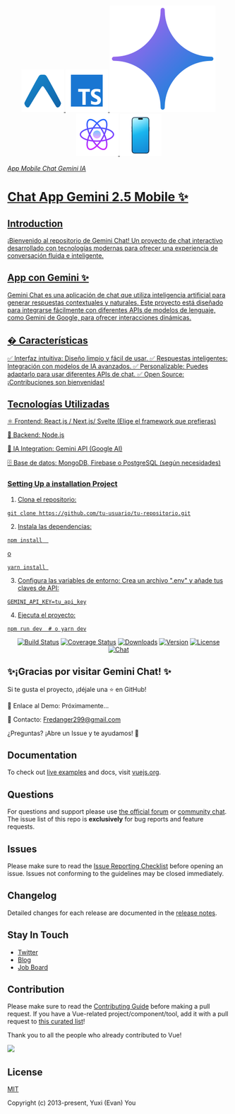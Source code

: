 <p align="center">
  <div align="center">
    

  <a href="#">
    <img src="./assets/icons8-expo-blue-96.png">
  </a>

  <a href="#">
      <img src="./assets/icons8-typescript-96.png">
  </a>
  
  <img src="./assets/icons8-gemini-ai-240.png" alt="gemini.js"/>
  
  <a href="#">
    <img src="./assets/icons8-react-native-96.png">
  </a>
    
  <a href="#">
    <img src="./assets/icons8-smartphone-94.png"
  </a>

  </div>
  
  <br>
  <em>App Mobile Chat Gemini IA</em>
  <br>
</p>

# Chat App Gemini 2.5 Mobile ✨

## Introduction

¡Bienvenido al repositorio de Gemini Chat! Un proyecto de chat interactivo desarrollado con tecnologías modernas para ofrecer una experiencia de conversación fluida e inteligente.

## App con Gemini ✨

Gemini Chat es una aplicación de chat que utiliza inteligencia artificial para generar respuestas contextuales y naturales. Este proyecto está diseñado para integrarse fácilmente con diferentes APIs de modelos de lenguaje, como Gemini de Google, para ofrecer interacciones dinámicas.

## � Características

✅ Interfaz intuitiva: Diseño limpio y fácil de usar.
✅ Respuestas inteligentes: Integración con modelos de IA avanzados.
✅ Personalizable: Puedes adaptarlo para usar diferentes APIs de chat.
✅ Open Source: ¡Contribuciones son bienvenidas!

## Tecnologías Utilizadas


⚛️ Frontend: React.js / Next.js/ Svelte (Elige el framework que prefieras)

🍃 Backend: Node.js 

🧠 IA Integration: Gemini API (Google AI) 

🗄️ Base de datos: MongoDB, Firebase o PostgreSQL (según necesidades)



### Setting Up a installation Project

1. Clona el repositorio:
```
git clone https://github.com/tu-usuario/tu-repositorio.git
```

2. Instala las dependencias:
```
npm install  
```
o
```
yarn install 
```

3. Configura las variables de entorno:
   Crea un archivo ".env"  y añade tus claves de API:
```
GEMINI_API_KEY=tu_api_key
```
4. Ejecuta el proyecto:
```
npm run dev  # o yarn dev
```

<p align="center">
  <a href="https://circleci.com/gh/vuejs/vue/tree/dev"><img src="https://img.shields.io/circleci/project/github/vuejs/vue/dev.svg?sanitize=true" alt="Build Status"></a>
  <a href="https://codecov.io/github/vuejs/vue?branch=dev"><img src="https://img.shields.io/codecov/c/github/vuejs/vue/dev.svg?sanitize=true" alt="Coverage Status"></a>
  <a href="https://npmcharts.com/compare/vue?minimal=true"><img src="https://img.shields.io/npm/dm/vue.svg?sanitize=true" alt="Downloads"></a>
  <a href="https://www.npmjs.com/package/vue"><img src="https://img.shields.io/npm/v/vue.svg?sanitize=true" alt="Version"></a>
  <a href="https://www.npmjs.com/package/vue"><img src="https://img.shields.io/npm/l/vue.svg?sanitize=true" alt="License"></a>
  <a href="https://chat.vuejs.org/"><img src="https://img.shields.io/badge/chat-on%20discord-7289da.svg?sanitize=true" alt="Chat"></a>
</p>

## ✨¡Gracias por visitar Gemini Chat! ✨

Si te gusta el proyecto, ¡déjale una ⭐ en GitHub!

🔗 Enlace al Demo: Próximamente...

📧 Contacto: Fredanger299@gmail.com

¿Preguntas? ¡Abre un Issue y te ayudamos! 🚀

[vue-router]: https://github.com/vuejs/vue-router
[vuex]: https://github.com/vuejs/vuex
[vue-cli]: https://github.com/vuejs/vue-cli
[vue-loader]: https://github.com/vuejs/vue-loader
[vue-server-renderer]: https://github.com/vuejs/vue/tree/dev/packages/vue-server-renderer
[vue-class-component]: https://github.com/vuejs/vue-class-component
[vue-rx]: https://github.com/vuejs/vue-rx
[vue-devtools]: https://github.com/vuejs/vue-devtools
[vue-router-status]: https://img.shields.io/npm/v/vue-router.svg
[vuex-status]: https://img.shields.io/npm/v/vuex.svg
[vue-cli-status]: https://img.shields.io/npm/v/@vue/cli.svg
[vue-loader-status]: https://img.shields.io/npm/v/vue-loader.svg
[vue-server-renderer-status]: https://img.shields.io/npm/v/vue-server-renderer.svg
[vue-class-component-status]: https://img.shields.io/npm/v/vue-class-component.svg
[vue-rx-status]: https://img.shields.io/npm/v/vue-rx.svg
[vue-devtools-status]: https://img.shields.io/chrome-web-store/v/nhdogjmejiglipccpnnnanhbledajbpd.svg
[vue-router-package]: https://npmjs.com/package/vue-router
[vuex-package]: https://npmjs.com/package/vuex
[vue-cli-package]: https://npmjs.com/package/@vue/cli
[vue-loader-package]: https://npmjs.com/package/vue-loader
[vue-server-renderer-package]: https://npmjs.com/package/vue-server-renderer
[vue-class-component-package]: https://npmjs.com/package/vue-class-component
[vue-rx-package]: https://npmjs.com/package/vue-rx
[vue-devtools-package]: https://chrome.google.com/webstore/detail/vuejs-devtools/nhdogjmejiglipccpnnnanhbledajbpd

## Documentation

To check out [live examples](https://v2.vuejs.org/v2/examples/) and docs, visit [vuejs.org](https://v2.vuejs.org).

## Questions

For questions and support please use [the official forum](https://forum.vuejs.org) or [community chat](https://chat.vuejs.org/). The issue list of this repo is **exclusively** for bug reports and feature requests.

## Issues

Please make sure to read the [Issue Reporting Checklist](https://github.com/vuejs/vue/blob/dev/.github/CONTRIBUTING.md#issue-reporting-guidelines) before opening an issue. Issues not conforming to the guidelines may be closed immediately.

## Changelog

Detailed changes for each release are documented in the [release notes](https://github.com/vuejs/vue/releases).

## Stay In Touch

- [Twitter](https://twitter.com/vuejs)
- [Blog](https://medium.com/the-vue-point)
- [Job Board](https://vuejobs.com/?ref=vuejs)

## Contribution

Please make sure to read the [Contributing Guide](https://github.com/vuejs/vue/blob/dev/.github/CONTRIBUTING.md) before making a pull request. If you have a Vue-related project/component/tool, add it with a pull request to [this curated list](https://github.com/vuejs/awesome-vue)!

Thank you to all the people who already contributed to Vue!

<a href="https://github.com/vuejs/vue/graphs/contributors"><img src="https://opencollective.com/vuejs/contributors.svg?width=890" /></a>

## License

[MIT](https://opensource.org/licenses/MIT)

Copyright (c) 2013-present, Yuxi (Evan) You








